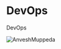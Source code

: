 # DevOps
DevOps

![AnveshMuppeda](https://github.com/anveshmuppeda/DevOps/assets/115966808/21a1e2e1-9ae6-43c8-9768-a823781c00e4)
